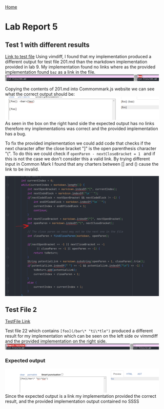[Home](https://jasonmorris1.github.io/cse15l-lab-reports/)

# Lab Report 5 

## Test  1 with different results
[Link to test file](https://github.com/nidhidhamnani/markdown-parser/blob/main/test-files/201.md)
Using vimdiff, I found that my implementation produced a different output for test file 201.md than the markdown implementation provided in lab 9. My implementation found no links where as the provided implementation found `baz` as a link in the file.
![img](/assets/images/vimdiff1.png)

Copying the contents of 201.md into Commommark.js website we can see what the correct output should be:
![img](/assets/images/commonmark1.png)
As seen in the box on the right hand side the expected output has no links therefore my implementations was correct and the provided implementation has a bug. 

To fix the provided implementation we could add code that checks if the next character after the close bracket "]" is the open parenthesis character "(". To do this we could check if `openParen - nextCloseBracket = 1 ` and if this is not the case we don't consider this a valid link. By trying different input in Common Mark I found that any charters between [] and () cause the link to be invalid.

![img](/assets/images/codefix1.png)


## Test File 2
[TestFile Link](https://github.com/nidhidhamnani/markdown-parser/blob/main/test-files/22.md)



Test file 22 which contains ` [foo](/bar\* "ti\*tle") ` produced a different result for my implementation which can be seen on the left side ov vimmdiff and the provided implementation on the right side.
![img](/assets/images/vimdiff2.png)

### Expected output
![img](/assets/images//commonmark2.png)
Since the expected output is a link my implementation provided the correct result, and the provided implementation output contained no SSSS
